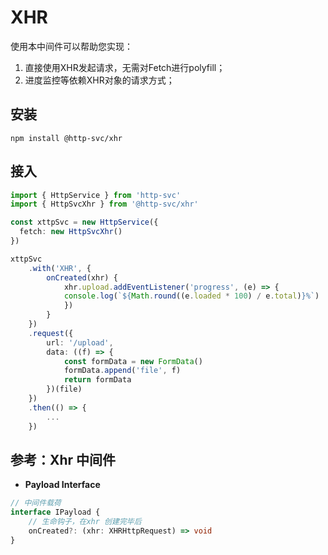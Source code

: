 # XHR <Badge type="warning" text="操作指南" />

使用本中间件可以帮助您实现：

  1. 直接使用XHR发起请求，无需对Fetch进行polyfill；
  2. 进度监控等依赖XHR对象的请求方式；

## 安装

```shell
npm install @http-svc/xhr
```

## 接入

```ts
import { HttpService } from 'http-svc'
import { HttpSvcXhr } from '@http-svc/xhr'

const xttpSvc = new HttpService({
  fetch: new HttpSvcXhr()
})

xttpSvc
    .with('XHR', {
        onCreated(xhr) {
            xhr.upload.addEventListener('progress', (e) => {
            console.log(`${Math.round((e.loaded * 100) / e.total)}%`)
            })
        }
    })
    .request({
        url: '/upload',
        data: ((f) => {
            const formData = new FormData()
            formData.append('file', f)
            return formData
        })(file)
    })
    .then(() => {
        ...
    })
```

## 参考：Xhr 中间件

- **Payload Interface**

```ts
// 中间件载荷
interface IPayload {
    // 生命钩子，在xhr 创建完毕后
    onCreated?: (xhr: XHRHttpRequest) => void
}
```
